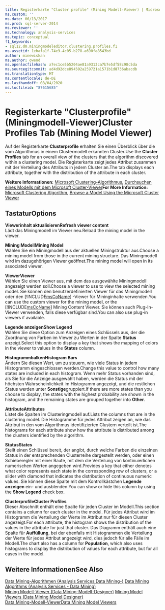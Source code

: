 ```yaml
---
title: Registerkarte "Cluster profile" (Mining Modell-Viewer) | Microsoft-Dokumentation
ms.custom: ''
ms.date: 06/13/2017
ms.prod: sql-server-2014
ms.reviewer: ''
ms.technology: analysis-services
ms.topic: conceptual
f1_keywords:
- sql12.dm.miningmodeleditor.clustering.profiles.f1
ms.assetid: 1ebafa1f-74e9-4c05-b278-a690fa8543bd
author: minewiskan
ms.author: owend
ms.openlocfilehash: a7ec1ce5b5204ae81a9313ca7b7e5df58c98c5da
ms.sourcegitcommit: ad4d92dce894592a259721a1571b1d8736abacdb
ms.translationtype: MT
ms.contentlocale: de-DE
ms.lasthandoff: 08/04/2020
ms.locfileid: "87615685"
---
```

# <a name="cluster-profiles-tab-mining-model-viewer"></a><span data-ttu-id="75c5a-102">Registerkarte "Clusterprofile" (Miningmodell-Viewer)</span><span class="sxs-lookup"><span data-stu-id="75c5a-102">Cluster Profiles Tab (Mining Model Viewer)</span></span>
  <span data-ttu-id="75c5a-103">Auf der Registerkarte **Clusterprofile** erhalten Sie einen Überblick über die vom Algorithmus in einem Clustermodell erkannten Cluster.</span><span class="sxs-lookup"><span data-stu-id="75c5a-103">Use the **Cluster Profiles** tab for an overall view of the clusters that the algorithm discovered within a clustering model.</span></span> <span data-ttu-id="75c5a-104">Die Registerkarte zeigt jedes Attribut zusammen mit der Verteilung des Attributs in jedem Cluster an.</span><span class="sxs-lookup"><span data-stu-id="75c5a-104">The tab displays each attribute, together with the distribution of the attribute in each cluster.</span></span>  
  
 <span data-ttu-id="75c5a-105">**Weitere Informationen:** [Microsoft Clustering-Algorithmus](data-mining/microsoft-clustering-algorithm.md), [Durchsuchen eines Modells mit dem Microsoft Cluster-Viewer](data-mining/browse-a-model-using-the-microsoft-cluster-viewer.md)</span><span class="sxs-lookup"><span data-stu-id="75c5a-105">**For More Information:** [Microsoft Clustering Algorithm](data-mining/microsoft-clustering-algorithm.md), [Browse a Model Using the Microsoft Cluster Viewer](data-mining/browse-a-model-using-the-microsoft-cluster-viewer.md)</span></span>  
  
## <a name="options"></a><span data-ttu-id="75c5a-106">Tastatur</span><span class="sxs-lookup"><span data-stu-id="75c5a-106">Options</span></span>  
 <span data-ttu-id="75c5a-107">**Viewerinhalt aktualisieren**</span><span class="sxs-lookup"><span data-stu-id="75c5a-107">**Refresh viewer content**</span></span>  
 <span data-ttu-id="75c5a-108">Lädt das Miningmodell im Viewer neu.</span><span class="sxs-lookup"><span data-stu-id="75c5a-108">Reload the mining model in the viewer.</span></span>  
  
 <span data-ttu-id="75c5a-109">**Mining Modell**</span><span class="sxs-lookup"><span data-stu-id="75c5a-109">**Mining Model**</span></span>  
 <span data-ttu-id="75c5a-110">Wählen Sie ein Miningmodell aus der aktuellen Miningstruktur aus.</span><span class="sxs-lookup"><span data-stu-id="75c5a-110">Choose a mining model from those in the current mining structure.</span></span> <span data-ttu-id="75c5a-111">Das Miningmodell wird im dazugehörigen Viewer geöffnet.</span><span class="sxs-lookup"><span data-stu-id="75c5a-111">The mining model will open in its associated viewer.</span></span>  
  
 <span data-ttu-id="75c5a-112">**Viewer**</span><span class="sxs-lookup"><span data-stu-id="75c5a-112">**Viewer**</span></span>  
 <span data-ttu-id="75c5a-113">Wählen Sie einen Viewer aus, mit dem das ausgewählte Miningmodell angezeigt werden soll.</span><span class="sxs-lookup"><span data-stu-id="75c5a-113">Choose a viewer to use to view the selected mining model.</span></span> <span data-ttu-id="75c5a-114">Sie können den benutzerdefinierten Viewer für das Miningmodell oder den [!INCLUDE[msCoName](../includes/msconame-md.md)] -Viewer für Mininginhalte verwenden.</span><span class="sxs-lookup"><span data-stu-id="75c5a-114">You can use the custom viewer for the mining model, or the [!INCLUDE[msCoName](../includes/msconame-md.md)] Mining Content Viewer.</span></span> <span data-ttu-id="75c5a-115">Sie können auch Plug-In-Viewer verwenden, falls diese verfügbar sind.</span><span class="sxs-lookup"><span data-stu-id="75c5a-115">You can also use plug-in viewers if available.</span></span>  
  
 <span data-ttu-id="75c5a-116">**Legende anzeigen**</span><span class="sxs-lookup"><span data-stu-id="75c5a-116">**Show Legend**</span></span>  
 <span data-ttu-id="75c5a-117">Wählen Sie diese Option zum Anzeigen eines Schlüssels aus, der die Zuordnung von Farben im Viewer zu Werten in der Spalte **Status** anzeigt.</span><span class="sxs-lookup"><span data-stu-id="75c5a-117">Select this option to display a key that shows the mapping of colors in the viewer to values in the **States** column.</span></span>  
  
 <span data-ttu-id="75c5a-118">**Histogrammbalken**</span><span class="sxs-lookup"><span data-stu-id="75c5a-118">**Histogram Bars**</span></span>  
 <span data-ttu-id="75c5a-119">Ändern Sie diesen Wert, um zu steuern, wie viele Status in jedem Histogramm eingeschlossen werden.</span><span class="sxs-lookup"><span data-stu-id="75c5a-119">Change this value to control how many states are included in each histogram.</span></span> <span data-ttu-id="75c5a-120">Wenn mehr Status vorhanden sind, als Sie für die Anzeige ausgewählt haben, werden die Status mit der höchsten Wahrscheinlichkeit im Histogramm angezeigt, und die restlichen Status werden unter **Sonstige**gruppiert.</span><span class="sxs-lookup"><span data-stu-id="75c5a-120">If there are more states than you choose to display, the states with the highest probability are shown in the histogram, and the remaining states are grouped together into **Other**.</span></span>  
  
 <span data-ttu-id="75c5a-121">**Attribute**</span><span class="sxs-lookup"><span data-stu-id="75c5a-121">**Attributes**</span></span>  
 <span data-ttu-id="75c5a-122">Listet die Spalten im Clusteringmodell auf.</span><span class="sxs-lookup"><span data-stu-id="75c5a-122">Lists the columns that are in the clustering model.</span></span> <span data-ttu-id="75c5a-123">Die Histogramme für jedes Attribut zeigen an, wie das Attribut in den vom Algorithmus identifizierten Clustern verteilt ist.</span><span class="sxs-lookup"><span data-stu-id="75c5a-123">The histograms for each attribute show how the attribute is distributed among the clusters identified by the algorithm.</span></span>  
  
 <span data-ttu-id="75c5a-124">**Status**</span><span class="sxs-lookup"><span data-stu-id="75c5a-124">**States**</span></span>  
 <span data-ttu-id="75c5a-125">Stellt einen Schlüssel bereit, der angibt, durch welche Farben die einzelnen Status in der entsprechenden Clusterreihe dargestellt werden, oder einen Schieberegler mit einer Raute, mit dem die Verteilung von kontinuierlichen numerischen Werten angegeben wird.</span><span class="sxs-lookup"><span data-stu-id="75c5a-125">Provides a key that either denotes what color represents each state in the corresponding row of clusters, or a slider with diamond that indicates the distribution of continuous numeric values.</span></span> <span data-ttu-id="75c5a-126">Sie können diese Spalte mit dem Kontrollkästchen **Legende anzeigen** ein- und ausblenden.</span><span class="sxs-lookup"><span data-stu-id="75c5a-126">You can show or hide this column by using the **Show Legend** check box.</span></span>  
  
 <span data-ttu-id="75c5a-127">**Clusterprofile**</span><span class="sxs-lookup"><span data-stu-id="75c5a-127">**Cluster Profiles**</span></span>  
 <span data-ttu-id="75c5a-128">Dieser Abschnitt enthält eine Spalte für jeden Cluster im Modell.</span><span class="sxs-lookup"><span data-stu-id="75c5a-128">This section contains a column for each cluster in the model.</span></span> <span data-ttu-id="75c5a-129">Für jedes Attribut wird im Histogramm die Verteilung der Werte im Attribut nur für diesen Cluster angezeigt.</span><span class="sxs-lookup"><span data-stu-id="75c5a-129">For each attribute, the histogram shows the distribution of the values in the attribute for just that cluster.</span></span> <span data-ttu-id="75c5a-130">Das Diagramm enthält auch eine Spalte für **Auffüllung**, bei der ebenfalls mit Histogrammen die Verteilung der Werte für jedes Attribut angezeigt wird, dies jedoch für alle Fälle im Modell.</span><span class="sxs-lookup"><span data-stu-id="75c5a-130">The chart also has a column for **Population**, which also uses histograms to display the distribution of values for each attribute, but for all cases in the model.</span></span>  
  
## <a name="see-also"></a><span data-ttu-id="75c5a-131">Weitere Informationen</span><span class="sxs-lookup"><span data-stu-id="75c5a-131">See Also</span></span>  
 <span data-ttu-id="75c5a-132">[Data Mining-Algorithmen &#40;Analysis Services Data Mining-&#41;](data-mining/data-mining-algorithms-analysis-services-data-mining.md) </span><span class="sxs-lookup"><span data-stu-id="75c5a-132">[Data Mining Algorithms &#40;Analysis Services - Data Mining&#41;](data-mining/data-mining-algorithms-analysis-services-data-mining.md) </span></span>  
 <span data-ttu-id="75c5a-133">[Mining Modell-Viewer &#40;Data Mining-Modell-Designer&#41;](mining-model-viewers-data-mining-model-designer.md) </span><span class="sxs-lookup"><span data-stu-id="75c5a-133">[Mining Model Viewers &#40;Data Mining Model Designer&#41;](mining-model-viewers-data-mining-model-designer.md) </span></span>  
 [<span data-ttu-id="75c5a-134">Data Mining-Modell-Viewer</span><span class="sxs-lookup"><span data-stu-id="75c5a-134">Data Mining Model Viewers</span></span>](data-mining/data-mining-model-viewers.md)  
  
  
